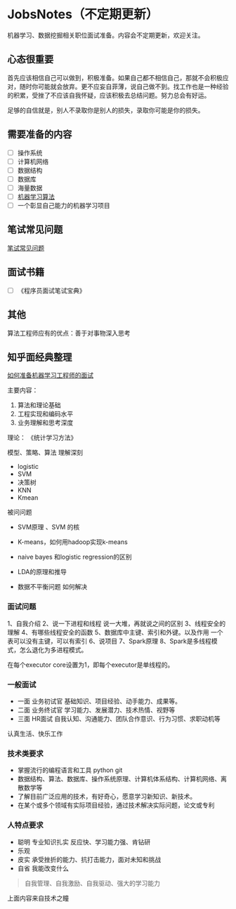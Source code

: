 # JobsNotes（不定期更新）

机器学习、数据挖掘相关职位面试准备。内容会不定期更新，欢迎关注。

## 心态很重要

首先应该相信自己可以做到，积极准备。如果自己都不相信自己，那就不会积极应对，随时你可能就会放弃。更不应妄自菲薄，说自己做不到。找工作也是一种经验的积累，受挫了不应该自我怀疑，应该积极去总结问题。努力总会有好运。

足够的自信就是，别人不录取你是别人的损失，录取你可能是你的损失。

## 需要准备的内容

- [ ] 操作系统
- [ ] 计算机网络
- [ ] 数据结构
- [ ] 数据库
- [ ] 海量数据
- [ ] [机器学习算法](./MachineLearning/)
- [ ] 一个彰显自己能力的机器学习项目

## 笔试常见问题
 
  [笔试常见问题](./WrittenExamination/)

## 面试书籍

 - [ ] 《程序员面试笔试宝典》

## 其他

   算法工程师应有的优点：善于对事物深入思考


## 知乎面经典整理

[如何准备机器学习工程师的面试](https://www.zhihu.com/question/23259302)

主要内容：
1. 算法和理论基础
2. 工程实现和编码水平
3. 业务理解和思考深度

理论： 《统计学习方法》

模型、策略、算法 理解深刻
* logistic
* SVM
* 决策树
* KNN
* Kmean

被问问题
* SVM原理 、SVM 的核
* K-means，如何用hadoop实现k-means
* naive bayes 和logistic regression的区别
* LDA的原理和推导

* 数据不平衡问题 如何解决

### 面试问题



1、自我介绍
2、说一下进程和线程 说一大堆，再就说之间的区别
3、线程安全的理解
4、有哪些线程安全的函数
5、数据库中主键、索引和外键。以及作用 一个表可以没有主键，可以有索引
6、说项目
7、Spark原理
8、Spark是多线程模式，怎么退化为多进程模式。

在每个executor core设置为1，即每个executor是单线程的。


### 一般面试
* 一面 业务初试官 基础知识、项目经验、动手能力、成果等。
* 二面 业务终试官 学习能力、发展潜力、技术热情、视野等
* 三面 HR面试  自我认知、沟通能力、团队合作意识、行为习惯、求职动机等
 
认真生活、快乐工作

### 技术类要求
* 掌握流行的编程语言和工具 python  git 
* 数据结构、算法、数据库、操作系统原理、计算机体系结构、计算机网络、离散数学等
* 了解目前广泛应用的技术，有好奇心，愿意学习新知识、新技术。
* 在某个或多个领域有实际项目经验，通过技术解决实际问题，论文或专利

### 人特点要求
 * 聪明 专业知识扎实 反应快、学习能力强、肯钻研
 * 乐观
 * 皮实 承受挫折的能力、抗打击能力，面对未知和挑战
 * 自省 我能改变什么

> 自我管理、自我激励、自我驱动、强大的学习能力

上面内容来自技术之瞳
